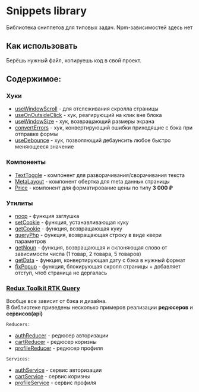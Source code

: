 # Snippets library

Библиотека сниппетов для типовых задач. Npm-зависимостей здесь нет

## Как использовать

Берёшь нужный файл, копируешь код в свой проект.<br/>

## Содержимое:

### Хуки

* [useWindowScroll](https://github.com/Forestvov/_library/blob/main/hooks/useWindowScroll.js) - для отслеживания скролла страницы
* [useOnOutsideClick](https://github.com/Forestvov/_library/blob/main/hooks/useOnOutsideClick.js) - хук, реагирующий на клик вне блока
* [useWindowSize](https://github.com/Forestvov/_library/blob/main/hooks/useWindowSize.js) - хук, возвращающий размеры экрана
* [convertErrors](https://github.com/Forestvov/_library/blob/main/hooks/convertErrors.js) - хук, конвертирующий ошибки приходящие с бэка при отправке формы
* [useDebounce](https://github.com/Forestvov/_library/blob/main/hooks/useDebounce.js) - хук, позволяющий дебаунсить любое быстро меняющееся значение

### Компоненты

* [TextToggle](https://github.com/Forestvov/_library/blob/main/components/TextToggle) - компонент для разворачивания/сворачивания текста
* [MetaLayout](https://github.com/Forestvov/_library/blob/main/components/layouts/MetaLayout.js) - компонент обертка для meta данных страницы
* [Price](https://github.com/Forestvov/_library/blob/main/components/Price.js) - компонент для форматирование цены по типу **3 000 ₽**

### Утилиты

* [noop](https://github.com/Forestvov/_library/blob/main/utils/noop.js) - функция заглушка
* [setCookie](https://github.com/Forestvov/_library/blob/main/utils/setCookie.js) - функция, устанавливающая куку
* [getCookie](https://github.com/Forestvov/_library/blob/main/utils/getCookie.js) - функция, возвращающая куку
* [queryPhp](https://github.com/Forestvov/_library/blob/main/utils/queryPhp.js) - функция, возвращающая строку в виде квери параметров
* [getNoun](https://github.com/Forestvov/_library/blob/main/utils/getNoun.js) - функция, возвращающая и склоняющая слово от зависимости числа (1 товар, 2 товара, 5 товаров)
* [getData](https://github.com/Forestvov/_library/blob/main/utils/getData.js) - функция, конвертирующая дату с бэка в нужный формат
* [fixPopup](https://github.com/Forestvov/_library/blob/main/utils/fixPopup.js) - функция, блокирующая скролл страницы + добавляет отступ, чтоб страница не дергалась


### [Redux Toolkit RTK Query](https://redux-toolkit.js.org/tutorials/rtk-query)

Вообще все зависит от бэка и дизайна. <br/>
В библиотеке приведены несколько примеров реализации **редюсеров** и **сервисов(api)**  <br/>

`Reducers:`
* [authReducer](https://github.com/Forestvov/_library/blob/main/store/reducers/authReducer.js) - редюсер авторизации
* [cartReducer](https://github.com/Forestvov/_library/blob/main/store/reducers/cartReducer.js) - редюсер коризны
* [profileReducer](https://github.com/Forestvov/_library/blob/main/store/reducers/profileReducer.js) - редюсер профиля

`Services:`
* [authService](https://github.com/Forestvov/_library/blob/main/store/services/authService) - сервис авторизации
* [cartService](https://github.com/Forestvov/_library/blob/main/store/services/cartService) - сервис коризны
* [profileService](https://github.com/Forestvov/_library/blob/main/store/services/profileService.js) - сервис профиля